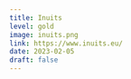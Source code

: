 ```yaml
---
title: Inuits
level: gold
image: inuits.png
link: https://www.inuits.eu/
date: 2023-02-05
draft: false
---
```



